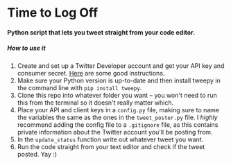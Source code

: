 # Time to Log Off
#### Python script that lets you tweet straight from your code editor.

##### How to use it

1) Create and set up a Twitter Developer account and get your API key and consumer secret. [Here](https://developer.twitter.com/en/docs/twitter-api/getting-started/getting-access-to-the-twitter-api) are some good instructions.
2) Make sure your Python version is up-to-date and then install tweepy in the command line with ```pip install tweepy```.
3) Clone this repo into whatever folder you want – you won't need to run this from the terminal so it doesn't really matter which.
4) Place your API and client keys in a ```config.py``` file, making sure to name the variables the same as the ones in the ```tweet_poster.py``` file. I <em>highly</em> recommend adding the config file to a ```.gitignore``` file, as this contains private information about the Twitter account you'll be posting from.
5) In the ```update_status``` function write out whatever tweet you want. 
6) Run the code straight from your text editor and check if the tweet posted. Yay :)
